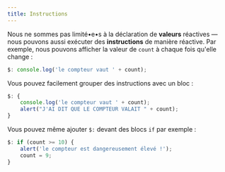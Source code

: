 ```yaml
---
title: Instructions
---
```


Nous ne sommes pas limité•e•s à la déclaration de **valeurs** réactives — nous pouvons aussi exécuter des **instructions** de manière réactive. Par exemple, nous pouvons afficher la valeur de `count` à chaque fois qu'elle change :

```ts
$: console.log('le compteur vaut ' + count);
```

Vous pouvez facilement grouper des instructions avec un bloc :

```ts
$: {
	console.log('le compteur vaut ' + count);
	alert("J'AI DIT QUE LE COMPTEUR VALAIT " + count);
}
```

Vous pouvez même ajouter `$:` devant des blocs `if` par exemple :

```ts
$: if (count >= 10) {
	alert('le compteur est dangereusement élevé !');
	count = 9;
}
```
